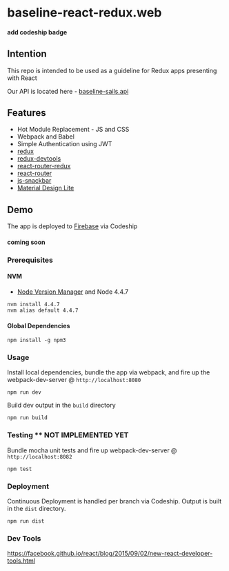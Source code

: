 # baseline-react-redux.web

#### add codeship badge

## Intention
This repo is intended to be used as a guideline for Redux apps presenting with React

Our API is located here - [baseline-sails.api](https://github.com/johnrhampton/baseline-sails.api)

## Features
- Hot Module Replacement - JS and CSS
- Webpack and Babel
- Simple Authentication using JWT
- [redux](https://github.com/reactjs/redux)
- [redux-devtools](https://github.com/gaearon/redux-devtools)
- [react-router-redux](https://github.com/reactjs/react-router-redux)
- [react-router](https://github.com/reactjs/react-router)
- [js-snackbar](https://github.com/johnrhampton/SnackBar)
- [Material Design Lite](https://getmdl.io/)

## Demo
The app is deployed to [Firebase](https://firebase.google.com/) via Codeship

#### coming soon

### Prerequisites

#### NVM
- [Node Version Manager](https://github.com/creationix/nvm) and Node 4.4.7
```
nvm install 4.4.7
nvm alias default 4.4.7
```

#### Global Dependencies
```
npm install -g npm3
```

### Usage
Install local dependencies, bundle the app via webpack, and fire up the webpack-dev-server @ `http://localhost:8080`
```
npm run dev
```

Build dev output in the `build` directory
```
npm run build
```

### Testing ** NOT IMPLEMENTED YET
Bundle mocha unit tests and fire up webpack-dev-server @ `http://localhost:8082`
```
npm test
```

### Deployment
Continuous Deployment is handled per branch via Codeship.  Output is built in the `dist` directory.

```
npm run dist
```

### Dev Tools
https://facebook.github.io/react/blog/2015/09/02/new-react-developer-tools.html
